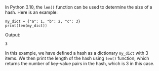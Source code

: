 In Python 3.10, the `len()` function can be used to determine the size of a hash. Here is an example:

```
my_dict = {"a": 1, "b": 2, "c": 3}
print(len(my_dict))
```

Output:
```
3
```

In this example, we have defined a hash as a dictionary `my_dict` with 3 items. We then print the length of the hash using `len()` function, which returns the number of key-value pairs in the hash, which is 3 in this case.